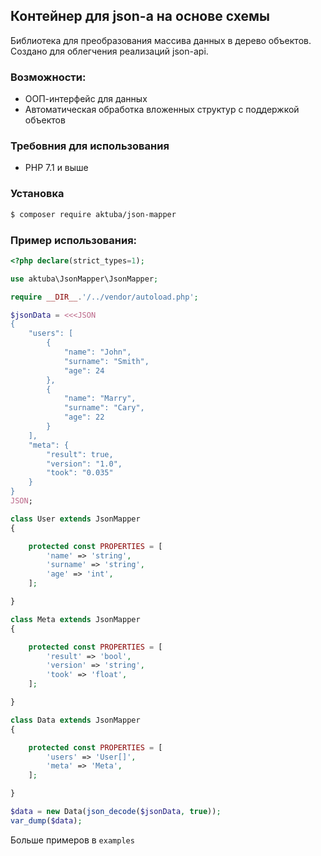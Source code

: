 ## Контейнер для json-а на основе схемы

Библиотека для преобразования массива данных в дерево объектов.
Создано для облегчения реализаций json-api.

### Возможности:
- ООП-интерфейс для данных
- Автоматическая обработка вложенных структур с поддержкой объектов

### Требовния для использования

- PHP 7.1 и выше

### Установка

```bash
$ composer require aktuba/json-mapper
```

### Пример использования:

```php
<?php declare(strict_types=1);

use aktuba\JsonMapper\JsonMapper;

require __DIR__.'/../vendor/autoload.php';

$jsonData = <<<JSON
{
	"users": [
		{
			"name": "John",
			"surname": "Smith",
			"age": 24
		},
		{
			"name": "Marry",
			"surname": "Cary",
			"age": 22
		}
	],
	"meta": {
		"result": true,
		"version": "1.0",
		"took": "0.035"
	}
}
JSON;

class User extends JsonMapper
{

	protected const PROPERTIES = [
		'name' => 'string',
		'surname' => 'string',
		'age' => 'int',
	];

}

class Meta extends JsonMapper
{

	protected const PROPERTIES = [
		'result' => 'bool',
		'version' => 'string',
		'took' => 'float',
	];

}

class Data extends JsonMapper
{

	protected const PROPERTIES = [
		'users' => 'User[]',
		'meta' => 'Meta',
	];

}

$data = new Data(json_decode($jsonData, true));
var_dump($data);
```

Больше примеров в `examples`
